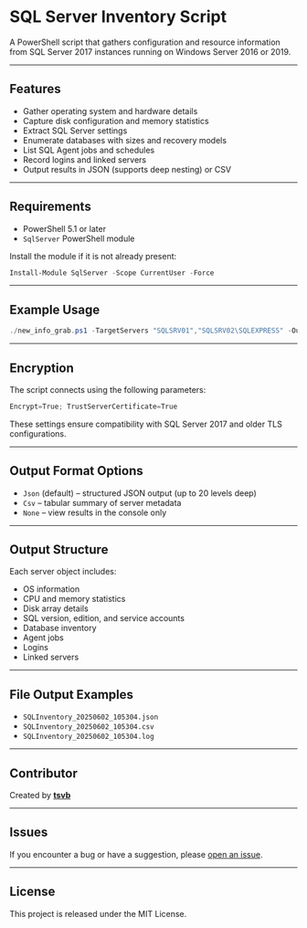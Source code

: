 # SQL Server Inventory Script

A PowerShell script that gathers configuration and resource information from SQL Server 2017 instances running on Windows Server 2016 or 2019.

---

## Features

* Gather operating system and hardware details
* Capture disk configuration and memory statistics
* Extract SQL Server settings
* Enumerate databases with sizes and recovery models
* List SQL Agent jobs and schedules
* Record logins and linked servers
* Output results in JSON (supports deep nesting) or CSV

---

## Requirements

* PowerShell 5.1 or later
* `SqlServer` PowerShell module

Install the module if it is not already present:

```powershell
Install-Module SqlServer -Scope CurrentUser -Force
```

---

## Example Usage

```powershell
./new_info_grab.ps1 -TargetServers "SQLSRV01","SQLSRV02\SQLEXPRESS" -OutputFormat Json
```

---

## Encryption

The script connects using the following parameters:

```powershell
Encrypt=True; TrustServerCertificate=True
```

These settings ensure compatibility with SQL Server 2017 and older TLS configurations.

---

## Output Format Options

* `Json` (default) – structured JSON output (up to 20 levels deep)
* `Csv` – tabular summary of server metadata
* `None` – view results in the console only

---

## Output Structure

Each server object includes:

* OS information
* CPU and memory statistics
* Disk array details
* SQL version, edition, and service accounts
* Database inventory
* Agent jobs
* Logins
* Linked servers

---

## File Output Examples

* `SQLInventory_20250602_105304.json`
* `SQLInventory_20250602_105304.csv`
* `SQLInventory_20250602_105304.log`

---

## Contributor

Created by **[tsvb](https://github.com/tsvb)**

---

## Issues

If you encounter a bug or have a suggestion, please [open an issue](https://github.com/tsvb/SQL_Info/issues).

---

## License

This project is released under the MIT License.

